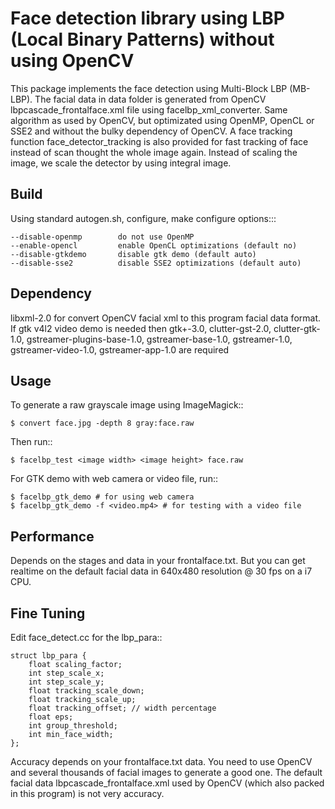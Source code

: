 Face detection library using LBP (Local Binary Patterns) without using OpenCV
=============================================================================

This package implements the face detection using Multi-Block LBP (MB-LBP).
The facial data in data folder is generated from OpenCV lbpcascade_frontalface.xml file 
using facelbp_xml_converter.
Same algorithm as used by OpenCV, but optimizated using OpenMP, OpenCL or SSE2 and without the bulky dependency of OpenCV.
A face tracking function face_detector_tracking is also provided for fast tracking of 
face instead of scan thought the whole image again.
Instead of scaling the image, we scale the detector by using integral image.

Build
-----
Using standard autogen.sh, configure, make
configure options:::

    --disable-openmp        do not use OpenMP
    --enable-opencl         enable OpenCL optimizations (default no)
    --disable-gtkdemo       disable gtk demo (default auto)
    --disable-sse2          disable SSE2 optimizations (default auto)

Dependency
----------
libxml-2.0 for convert OpenCV facial xml to this program facial data format.
If gtk v4l2 video demo is needed then 
gtk+-3.0, clutter-gst-2.0, clutter-gtk-1.0, gstreamer-plugins-base-1.0, gstreamer-base-1.0, gstreamer-1.0, gstreamer-video-1.0, gstreamer-app-1.0 
are required

Usage
-----
To generate a raw grayscale image using ImageMagick::

    $ convert face.jpg -depth 8 gray:face.raw

Then run::

    $ facelbp_test <image width> <image height> face.raw

For GTK demo with web camera or video file, run::

    $ facelbp_gtk_demo # for using web camera
    $ facelbp_gtk_demo -f <video.mp4> # for testing with a video file

Performance
-----------
Depends on the stages and data in your frontalface.txt.
But you can get realtime on the default facial data in 640x480 resolution @ 30 fps on a i7 CPU.

Fine Tuning
-----------
Edit face_detect.cc for the lbp_para::

    struct lbp_para {
        float scaling_factor;
        int step_scale_x;
        int step_scale_y;
        float tracking_scale_down;
        float tracking_scale_up;
        float tracking_offset; // width percentage
        float eps;
        int group_threshold;
        int min_face_width;
    };

Accuracy depends on your frontalface.txt data.
You need to use OpenCV and several thousands of facial images to generate a good one.
The default facial data lbpcascade_frontalface.xml used by OpenCV (which also packed in this program) is not very accuracy.

